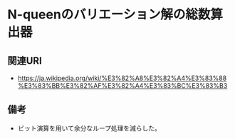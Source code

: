 # N-queenのバリエーション解の総数算出器

## 関連URI

* https://ja.wikipedia.org/wiki/%E3%82%A8%E3%82%A4%E3%83%88%E3%83%BB%E3%82%AF%E3%82%A4%E3%83%BC%E3%83%B3

## 備考

* ビット演算を用いて余分なループ処理を減らした。
